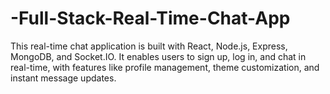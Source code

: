 # -Full-Stack-Real-Time-Chat-App
This real-time chat application is built with React, Node.js, Express, MongoDB, and Socket.IO. It enables users to sign up, log in, and chat in real-time, with features like profile management, theme customization, and instant message updates.
